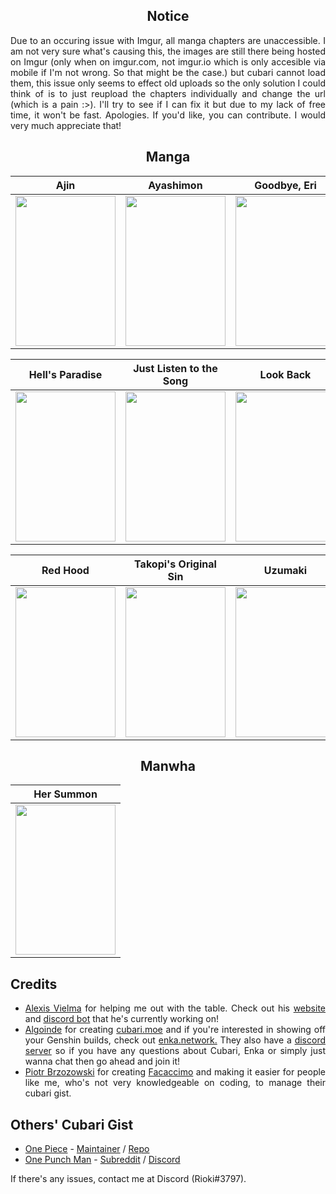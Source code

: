 <div align="center">
  
## Notice

</div>

<div align="justify">
Due to an occuring issue with Imgur, all manga chapters are unaccessible. I am not very sure what's causing this, the images are still there being hosted on Imgur (only when on imgur.com, not imgur.io which is only accesible via mobile if I'm not wrong. So that might be the case.) but cubari cannot load them, this issue only seems to effect old uploads so the only solution I could think of is to just reupload the chapters individually and change the url (which is a pain :>). I'll try to see if I can fix it but due to my lack of free time, it won't be fast. Apologies. If you'd like, you can contribute. I would very much appreciate that!

</div>

<div align="center">

## Manga

| Ajin | Ayashimon | Goodbye, Eri | Gyo |
| ---- | ---- | ---- | ---- |
| <a href="https://cubari.moe/proxy/gist/cmF3L1lrdXpoZS9NYW5nYS9tYXN0ZXIvQWppbi5qc29u/"><img src="https://user-images.githubusercontent.com/118425258/224340327-72231c37-37d6-457c-97b6-a03de97c9ea9.png" width="160" height="240"></a> |  <a href="https://cubari.moe/proxy/gist/cmF3L1lrdXpoZS9NYW5nYS9tYXN0ZXIvQXlhc2hpbW9uLmpzb24/"><img src="https://user-images.githubusercontent.com/118425258/226837664-435784f3-57bb-473e-bc5b-3cbcb0209442.png" width="160" height="240"></a> | <a href="https://cubari.moe/proxy/gist/cmF3L1lrdXpoZS9NYW5nYS9tYXN0ZXIvR29vZGJ5ZSwlMjBFcmkuanNvbg/"><img src="https://user-images.githubusercontent.com/118425258/209031384-6d64ca87-f0f4-4ad7-8101-afaa1f192b04.png" width="160" height="240"></a> |  <a href="https://cubari.moe/proxy/gist/cmF3L1lrdXpoZS9NYW5nYS9tYXN0ZXIvR3lvLmpzb24/"><img src="https://user-images.githubusercontent.com/118425258/213948062-76dbab6d-859c-47ee-ade0-38192c223012.png" width="160" height="240"></a> |

| Hell's Paradise | Just Listen to the Song | Look Back | No Longer Human |
| ---- | ---- | ---- | ---- |
| <a href="https://cubari.moe/proxy/gist/cmF3L1lrdXpoZS9NYW5nYS9tYXN0ZXIvSGVsbCdzJTIwUGFyYWRpc2UuanNvbg/"><img src="https://user-images.githubusercontent.com/118425258/232502924-49e4a6c8-da6f-4ac2-9d2e-11b3f92d3215.png" width="160" height="240"></a> | <a href="https://cubari.moe/proxy/gist/cmF3L1lrdXpoZS9NYW5nYS9tYXN0ZXIvSnVzdCUyMExpc3RlbiUyMHRvJTIwdGhlJTIwU29uZy5qc29u/"><img src="https://user-images.githubusercontent.com/118425258/208885054-374be5ba-ef03-42ff-abf2-ff5114c0b49f.png" width="160" height="240"></a> | <a href="https://cubari.moe/proxy/gist/cmF3L1lrdXpoZS9NYW5nYS9tYXN0ZXIvTG9vayUyMEJhY2suanNvbg/"><img src="https://user-images.githubusercontent.com/118425258/208885982-12c56458-e93c-439c-b1a2-78c3ca324685.png" width="160" height="240"></a> | <a href="https://cubari.moe/proxy/gist/cmF3L1lrdXpoZS9NYW5nYS9tYXN0ZXIvTm8lMjBMb25nZXIlMjBIdW1hbi5qc29u/"><img src="https://user-images.githubusercontent.com/118425258/213689556-86586b6e-a46a-45e3-8c54-5d5ce4d331cd.png" width="160" height="240"></a> |

| Red Hood | Takopi's Original Sin | Uzumaki | Venus in the Blind Spot |
| ---- | ---- | ---- | ---- |
| <a href="https://cubari.moe/proxy/gist/cmF3L1lrdXpoZS9NYW5nYS9tYXN0ZXIvUmVkJTIwSG9vZC5qc29u/"><img src="https://user-images.githubusercontent.com/118425258/209067630-ed7d5d04-85b1-4786-a5b2-fff46090620b.png" width="160" height="240"></a> | <a href="https://cubari.moe/proxy/gist/cmF3L1lrdXpoZS9NYW5nYS9tYXN0ZXIvVGFrb3BpJ3MlMjBPcmlnaW5hbCUyMFNpbi5qc29u/"><img src="https://user-images.githubusercontent.com/118425258/217786024-6f8ac92b-8bfd-4ff4-96c4-51de2479111a.png" width="160" height="240"></a> |  <a href="https://cubari.moe/proxy/gist/cmF3L1lrdXpoZS9NYW5nYS9tYXN0ZXIvVXp1bWFraS5qc29u/"><img src="https://user-images.githubusercontent.com/118425258/213689724-3d62874f-c1a5-426d-976a-41e8700b196b.png" width="160" height="240"></a> | <a href="https://cubari.moe/proxy/gist/cmF3L1lrdXpoZS9NYW5nYS9tYXN0ZXIvVmVudXMlMjBpbiUyMHRoZSUyMEJsaW5kJTIwU3BvdC5qc29u/"><img src="https://user-images.githubusercontent.com/118425258/208892442-51e5109a-0bfb-4e24-9fa7-8895c11396dc.png" width="160" height="240"></a> |

## Manwha

| Her Summon | 
| ---- | 
| <a href="https://cubari.moe/proxy/gist/cmF3L1lrdXpoZS9NYW5nYS9tYXN0ZXIvSGVyJTIwU3VtbW9uLmpzb24/"><img src="https://user-images.githubusercontent.com/118425258/216855152-abbf7942-77c4-42d2-8e36-0b65424c6f4a.png" width="160" height="240"></a> |

</div>

<div align="justify">
  
## Credits

- [Alexis Vielma](https://github.com/aelxxs) for helping me out with the table. Check out his [website](https://alexis.kr/) and [discord bot](https://top.gg/bot/713362546920259645) that he's currently working on!
- [Algoinde](https://github.com/Algoinde) for creating [cubari.moe](https://cubari.moe) and if you're interested in showing off your Genshin builds, check out [enka.network.](https://enka.network/) They also have a [discord server](https://discord.gg/wwD2xTbQxe) so if you have any questions about Cubari, Enka or simply just wanna chat then go ahead and join it!
- [Piotr Brzozowski](https://github.com/stirante) for creating [Facaccimo](https://stirante.com/facaccimo/) and making it easier for people like me, who's not very knowledgeable on coding, to manage their cubari gist.

</div>

<div align="justify">

## Others' Cubari Gist

- [One Piece](https://cubari.moe/read/gist/cmF3L2VOVjI1L2N1YmFyaS9tYXN0ZXIvb25lcGllY2UuanNvbg/) - [Maintainer](https://github.com/eNV25/) / [Repo](https://github.com/eNV25/cubari)
- [One Punch Man](https://cubari.moe/read/gist/Z2lzdC9mdW5reWhpcHBvLzFkNDBiZDVkYWUxMWUwM2E2YWYyMGU1YTlhMDMwZDgxL3Jhdy9vcG0uanNvbg/) - [Subreddit](https://www.reddit.com/r/OnePunchMan/) / [Discord](https://discord.gg/onepunchman)

</div>

If there's any issues, contact me at Discord (Rioki#3797).

